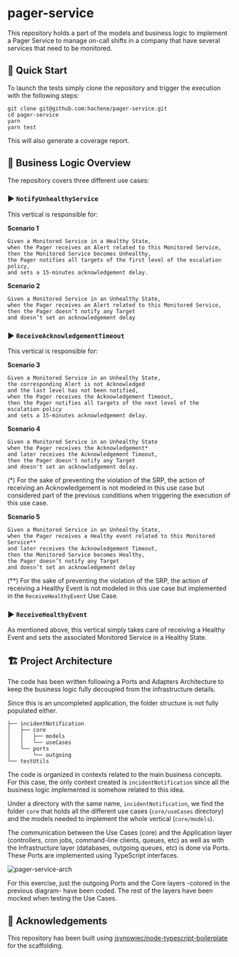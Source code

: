 # pager-service

This repository holds a part of the models and business logic to implement a Pager Service to manage on-call shifts in a company that have several services that need to be monitored.

## 🚀️ Quick Start

To launch the tests simply clone the repository and trigger the execution with the following steps:

```
git clone git@github.com:hachene/pager-service.git
cd pager-service
yarn
yarn test
```

This will also generate a coverage report.

## 🧠 Business Logic Overview

The repository covers three different use cases:

### ▶️ `NotifyUnhealthyService`
This vertical is responsible for:

**Scenario 1**
```
Given a Monitored Service in a Healthy State,
when the Pager receives an Alert related to this Monitored Service,
then the Monitored Service becomes Unhealthy,
the Pager notifies all targets of the first level of the escalation policy,
and sets a 15-minutes acknowledgement delay.
```

**Scenario 2**
```
Given a Monitored Service in an Unhealthy State,
when the Pager receives an Alert related to this Monitored Service,
then the Pager doesn’t notify any Target
and doesn’t set an acknowledgement delay
```

### ▶️ `ReceiveAcknowledgementTimeout`
This vertical is responsible for:

**Scenario 3**
```
Given a Monitored Service in an Unhealthy State,
the corresponding Alert is not Acknowledged
and the last level has not been notified,
when the Pager receives the Acknowledgement Timeout,
then the Pager notifies all targets of the next level of the escalation policy
and sets a 15-minutes acknowledgement delay.
```

**Scenario 4**
```
Given a Monitored Service in an Unhealthy State
when the Pager receives the Acknowledgement*
and later receives the Acknowledgement Timeout,
then the Pager doesn't notify any Target
and doesn't set an acknowledgement delay.
```

(*) For the sake of preventing the violation of the SRP, the action of receiving an Acknowledgement is not modeled in this use case but considered part of the previous conditions when triggering the execution of this use case.

**Scenario 5**
```
Given a Monitored Service in an Unhealthy State,
when the Pager receives a Healthy event related to this Monitored Service**
and later receives the Acknowledgement Timeout,
then the Monitored Service becomes Healthy,
the Pager doesn’t notify any Target
and doesn’t set an acknowledgement delay
```

(\*\*) For the sake of preventing the violation of the SRP, the action of receiving a Healthy Event is not modeled in this use case but implemented in the `ReceiveHealthyEvent` Use Case.

### ▶️ `ReceiveHealthyEvent`

As mentioned above, this vertical simply takes care of receiving a Healthy Event and sets the associated Monitored Service in a Healthy State.

## 🏗️ Project Architecture

The code has been written following a Ports and Adapters Architecture to keep the business logic fully decoupled from the infrastructure details.

Since this is an uncompleted application, the folder structure is not fully populated either.


```src
├── incidentNotification
│   ├── core
│   │   ├── models
│   │   └── useCases
│   └── ports
│       └── outgoing
└── testUtils
```

The code is organized in contexts related to the main business concepts. For this case, the only context created is `incidentNotification` since all the business logic implemented is somehow related to this idea.

Under a directory with the same name, `incidentNotification`, we find the folder `core` that holds all the different use cases (`core/useCases` directory) and the models needed to implement the whole vertical (`core/models`).

The communication between the Use Cases (core) and the Application layer (controllers, cron jobs, command-line clients, queues, etc) as well as with the Infrastructure layer (databases, outgoing queues, etc) is done via Ports. These Ports are implemented using TypeScript interfaces.

![pager-service-arch](https://user-images.githubusercontent.com/7657547/127133468-2a66b365-aafd-45f6-b767-0dbf28446fb9.png)
 
For this exercise, just the outgoing Ports and the Core layers -colored in the previous diagram- have been coded. The rest of the layers have been mocked when testing the Use Cases.

## 🤗️ Acknowledgements

This repository has been built using [jsynowiec/node-typescript-boilerplate](https://github.com/jsynowiec/node-typescript-boilerplate) for the scaffolding.


